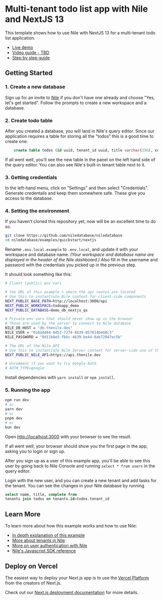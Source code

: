 # Multi-tenant todo list app with Nile and NextJS 13

This template shows how to use Nile with NextJS 13 for a multi-tenant todo list application.

- [Live demo](https://nextjs-quickstart-omega.vercel.app)
- [Video guide - TBD](TBD)
- [Step by step guide](https://niledatabase-www.vercel.app/docs/getting-started/languages/nextjs)

## Getting Started

### 1. Create a new database

Sign up for an invite to [Nile](https://thenile.dev) if you don't have one already and choose "Yes, let's get started". Follow the prompts to create a new workspace and a database.

### 2. Create todo table

After you created a database, you will land in Nile's query editor. Since our application requires a table for storing all the "todos" this is a good time to create one:

```sql
    create table todos (id uuid, tenant_id uuid, title varchar(256), complete boolean);
```

If all went well, you'll see the new table in the panel on the left hand side of the query editor. You can also see Nile's built-in tenant table next to it.

### 3. Getting credentials

In the left-hand menu, click on "Settings" and then select "Credentials". Generate credentails and keep them somewhere safe. These give you access to the database.

### 4. Setting the environment

If you haven't cloned this repository yet, now will be an excellent time to do so.

```bash
git clone https://github.com/niledatabase/niledatabase
cd niledatabase/examples/quickstart/nextjs
```

Rename `.env.local.example` to `.env.local`, and update it with your workspace and database name.
_(Your workspace and database name are displayed in the header of the Nile dashboard.)_
Also fill in the username and password with the credentials you picked up in the previous step.

It should look something like this:

```bash
# Client (public) env vars

# the URL of this example + where the api routes are located
# Use this to instantiate Nile context for client-side components
NEXT_PUBLIC_BASE_PATH=http://localhost:3000/api
NEXT_PUBLIC_WORKSPACE=todoapp_demo
NEXT_PUBLIC_DATABASE=demo_db_nextjs_qs

# Private env vars that should never show up in the browser
# These are used by the server to connect to Nile database
NILE_DB_HOST = "db.thenile.dev"
NILE_USER = "018ad484-0d52-7274-8639-057814be60c3"
NILE_PASSWORD = "0d11b8e5-fbbc-4639-be44-8ab72947ec5b"

# The URL of the Nile API
# Use this to instantiate Nile Server context for server-side use of the "api" SDK
NEXT_PUBLIC_NILE_API=https://api.thenile.dev 

# Uncomment if you want to try Google Auth
# AUTH_TYPE=google
```

Install dependencies with `yarn install` or `npm install`.

### 5. Running the app

```bash
npm run dev
# or
yarn dev
# or
pnpm dev
# or
bun dev
```

Open [http://localhost:3000](http://localhost:3000) with your browser to see the result.

If all went well, your browser should show you the first page in the app, asking you to login or sign up.

After you sign up as a user of this example app, you'll be able to see this user by going back to Nile Console and running `select * from users` in the query editor.

Login with the new user, and you can create a new tenant and add tasks for the tenant. You can see the changes in your Nile database by running

```sql
select name, title, complete from
tenants join todos on tenants.id=todos.tenant_id
```

## Learn More

To learn more about how this example works and how to use Nile:
- [In depth explanation of this example](https://niledatabase-www.vercel.app/docs/getting-started/languages/nextjs)
- [More about tenants in Nile](https://niledatabase-www.vercel.app/docs/tenant-management)
- [More on user authentication with Nile](https://niledatabase-www.vercel.app/docs/user-authentication)
- [Nile's Javascript SDK reference](https://niledatabase-www.vercel.app/docs/reference/sdk-reference)

## Deploy on Vercel

The easiest way to deploy your Next.js app is to use the [Vercel Platform](https://vercel.com/new?utm_medium=default-template&filter=next.js&utm_source=create-next-app&utm_campaign=create-next-app-readme) from the creators of Next.js.

Check out our [Next.js deployment documentation](https://nextjs.org/docs/deployment) for more details.
